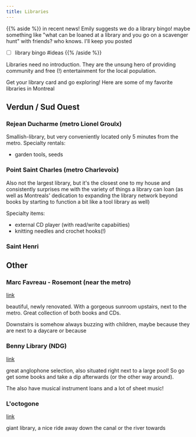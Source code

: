 ```yaml
---
title: Libraries
---
```


{{% aside %}}
in recent news! Emily suggests we do a library bingo! maybe something like "what can be loaned at a library and you go on a scavenger hunt" with friends? who knows. I'll keep you posted

- [ ] library bingo #ideas
{{% /aside %}}

Libraries need no introduction. They are the unsung hero of providing community and free (!) entertainment for the local population. 

Get your library card and go exploring! Here are some of my favorite libraries in Montreal


## Verdun / Sud Ouest

### Rejean Ducharme (metro Lionel Groulx)

Smallish-library, but very conveniently located only 5 minutes from the metro. Specialty rentals:
* garden tools, seeds

### Point Saint Charles (metro Charlevoix)

Also not the largest library, but it's the closest one to my house and consistently surprises me with the variety of things a library can loan (as well as Montreals' dedication to expanding the library network beyond books by starting to function a bit like a tool library as well)

Specialty items:
* external CD player (with read/write capabiities)
* knitting needles and crochet hooks(!)

### Saint Henri

## Other

### Marc Favreau - Rosemont (near the metro)

[link](https://montreal.ca/en/places/bibliotheque-marc-favreau)

beautiful, newly renovated. With a gorgeous sunroom upstairs, next to the metro. Great collection of both books and CDs.

Downstairs is somehow always buzzing with children, maybe because they are next to a daycare or because

### Benny Library (NDG)

[link](https://montreal.ca/en/places/bibliotheque-benny)

great anglophone selection, also situated right next to a large pool! So go get some books and take a dip afterwards (or the other way around).

The also have musical instrument loans and a lot of sheet music!

### L'octogone

[link](https://montreal.ca/en/places/bibliotheque-loctogone)

giant library, a nice ride away down the canal or the river towards 